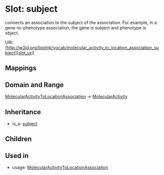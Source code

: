 # Slot: subject


connects an association to the subject of the association. For example, in a gene-to-phenotype association, the gene is subject and phenotype is object.

URI: [http://w3id.org/biolink/vocab/molecular_activity_to_location_association_subject](slot_uri)
## Mappings

## Domain and Range

[MolecularActivityToLocationAssociation](MolecularActivityToLocationAssociation.md) -> [MolecularActivity](MolecularActivity.md)
## Inheritance

 *  is_a: [subject](subject.md)
## Children

## Used in

 *  usage: [MolecularActivityToLocationAssociation](MolecularActivityToLocationAssociation.md)
